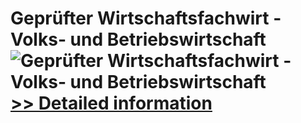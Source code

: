 # Geprüfter Wirtschaftsfachwirt - Volks- und Betriebswirtschaft<br />![Geprüfter Wirtschaftsfachwirt - Volks- und Betriebswirtschaft](https://mycommerce.akamaized.net/api/pimages/P300381767/BIG/300381767.JPG)<br />[>> Detailed information](https://secure.shareit.com/shareit/product.html?productid=300381767&affiliateid=200057808)